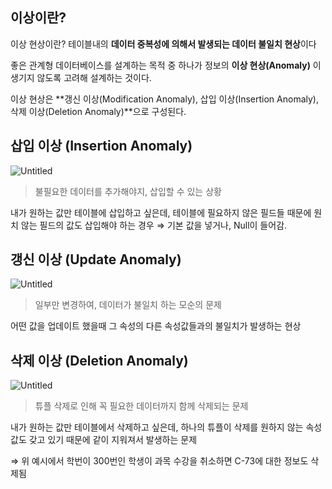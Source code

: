 ## 이상이란?

이상 현상이란? 테이블내의 **데이터 중복성에 의해서 발생되는 데이터 불일치 현상**이다

좋은 관계형 데이터베이스를 설계하는 목적 중 하나가 정보의 **이상 현상(Anomaly)** 이 생기지 않도록 고려해 설계하는 것이다.

이상 현상은 **갱신 이상(Modification Anomaly), 삽입 이상(Insertion Anomaly), 삭제 이상(Deletion Anomaly)**으로 구성된다.

## **삽입 이상 (Insertion Anomaly)**

![Untitled](https://www.notion.so/image/https%3A%2F%2Fs3-us-west-2.amazonaws.com%2Fsecure.notion-static.com%2Ff556388e-2e40-44b0-81a3-b6bea0919f1b%2FUntitled.png?table=block&id=445c9462-7a9e-4099-811e-27712a5e4e4c&spaceId=ae7599b2-a6a0-4ad1-9149-e9ef3a1ab56c&width=1710&userId=1283b1b0-5fc9-41f0-9b53-56b46ea4c788&cache=v2)

> 불필요한 데이터를 추가해야지, 삽입할 수 있는 상황
>

내가 원하는 값만 테이블에 삽입하고 싶은데, 테이블에 필요하지 않은 필드들 때문에 원치 않는 필드의 값도 삽입해야 하는 경우 ⇒ 기본 값을 넣거나, Null이 들어감.

## **갱신 이상 (Update Anomaly)**

![Untitled](https://www.notion.so/image/https%3A%2F%2Fs3-us-west-2.amazonaws.com%2Fsecure.notion-static.com%2F8b703b4a-dc18-47bb-91db-6143aa642367%2FUntitled.png?table=block&id=c32c19e0-7a3c-4aca-8932-1185e723593b&spaceId=ae7599b2-a6a0-4ad1-9149-e9ef3a1ab56c&width=1710&userId=1283b1b0-5fc9-41f0-9b53-56b46ea4c788&cache=v2)

> 일부만 변경하여, 데이터가 불일치 하는 모순의 문제
>

어떤 값을 업데이트 했을때 그 속성의 다른 속성값들과의 불일치가 발생하는 현상

## **삭제 이상 (Deletion Anomaly)**

![Untitled](https://www.notion.so/image/https%3A%2F%2Fs3-us-west-2.amazonaws.com%2Fsecure.notion-static.com%2F73879c81-83bf-4150-8192-56685219c3a9%2FUntitled.png?table=block&id=4ed19ffb-21a4-4280-a907-dd9696e0778e&spaceId=ae7599b2-a6a0-4ad1-9149-e9ef3a1ab56c&width=1710&userId=1283b1b0-5fc9-41f0-9b53-56b46ea4c788&cache=v2)

> 튜플 삭제로 인해 꼭 필요한 데이터까지 함께 삭제되는 문제
>

내가 원하는 값만 테이블에서 삭제하고 싶은데, 하나의 튜플이 삭제를 원하지 않는 속성값도 갖고 있기 때문에 같이 지워져서 발생하는 문제

⇒ 위 예시에서 학번이 300번인 학생이 과목 수강을 취소하면 C-73에 대한 정보도 삭제됨